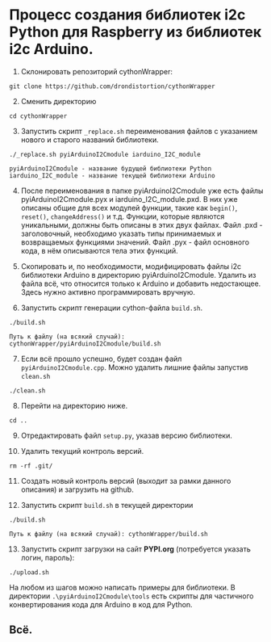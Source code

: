 # Процесс создания библиотек i2c Python для Raspberry из библиотек i2c Arduino.

1. Склонировать репозиторий cythonWrapper:

```
git clone https://github.com/drondistortion/cythonWrapper
```

2. Сменить директорию

```
cd cythonWrapper
```

3. Запустить скрипт `_replace.sh` переименования файлов с указанием нового и старого названий библиотеки.

```
./_replace.sh pyiArduinoI2Cmodule iarduino_I2C_module
```
    pyiArduinoI2Cmodule - название будущей библиотеки Python
    iarduino_I2C_module - название текущей библиотеки Arduino

4. После переименования в папке pyiArduinoI2Cmodule уже есть файлы pyiArduinoI2Cmodule.pyx и iarduino\_I2C\_module.pxd. В них уже описаны общие для всех модулей функции, такие как `begin()`, `reset()`, `changeAddress()` и т.д. Функции, которые являются уникальными, должны быть описаны в этих двух файлах. Файл .pxd - заголовочный, необходимо указать типы принимаемых и возвращаемых функциями значений. Файл .pyx - файл основного кода, в нём описываются тела этих функций.

5. Скопировать и, по необходимости, модифицировать файлы i2c библиотеки Arduino в директорию pyiArduinoI2Cmodule. Удалить из файла всё, что относится только к Arduino и добавить недостающее. Здесь нужно активно программировать вручную.

6. Запустить скрипт генерации cython-файла `build.sh`.

```
./build.sh
```
    Путь к файлу (на всякий случай): cythonWrapper/pyiArduinoI2Cmodule/build.sh

7. Если всё прошло успешно, будет создан файл `pyiArduinoI2Cmodule.cpp`. Можно удалить лишние файлы запустив `clean.sh`

```
./clean.sh
```

8. Перейти на директорию ниже.

```
cd ..
```

9. Отредактировать файл `setup.py`, указав версию библиотеки.

10. Удалить текущий контроль версий.

```
rm -rf .git/
```

11. Создать новый контроль версий (выходит за рамки данного описания) и загрузить на github.


12. Запустить скрипт `build.sh` в текущей директории

```
./build.sh
```
    Путь к файлу (на всякий случай): cythonWrapper/build.sh

13. Запустить скрипт загрузки на сайт **PYPI.org** (потребуется указать логин, пароль):

```
./upload.sh
```

На любом из шагов можно написать примеры для библиотеки. В директории `.\pyiArduinoI2Cmodule\tools` есть скрипты для частичного конвертирования кода для Arduino в код для Python.

## Всё.
